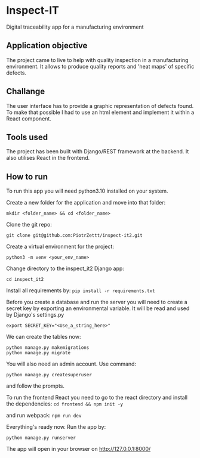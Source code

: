 # Inspect-IT
Digital traceability app for a manufacturing environment

## Application objective
The project came to live to help with quality inspection in a manufacturing environment. It allows to produce quality reports and 'heat maps' of specific defects.

## Challange
The user interface has to provide a graphic representation of defects found. To make that possible I had to use an html <canvas> element and implement it within a React component.

## Tools used
The project has been built with Django/REST framework at the backend. It also utilises React in the frontend.

## How to run
To run this app you will need python3.10 installed on your system.

Create a new folder for the application and move into that folder:

```mkdir <folder_name> && cd <folder_name>```

Clone the git repo:

```git clone git@github.com:PiotrZettt/inspect-it2.git```

Create a virtual environment for the project:

```python3 -m venv <your_env_name>```

Change directory to the inspect_it2 Django app:

```cd inspect_it2```

Install all requirements by:
```pip install -r requirements.txt```

Before you create a database and run the server you will need to create a secret key by exporting an environmental variable. It will be read and used by Django's settings.py

```export SECRET_KEY="<Use_a_string_here>"```

We can create the tables now:

```python manage.py makemigrations```  
```python manage.py migrate```

You will also need an admin account. Use command:

```python manage.py createsuperuser```

and follow the prompts.

To run the frontend React you need to go to the react directory and install the dependencies:
```cd frontend && npm init -y```

and run webpack:
```npm run dev```

Everything's ready now. Run the app by:

```python manage.py runserver```

The app will open in your browser on http://127.0.0.1:8000/  

